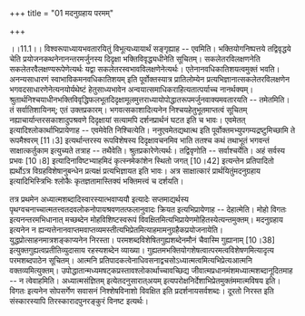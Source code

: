 +++
title = "01 मदनुग्रहाय परमम्"

+++
  
  
।।11.1।। विश्वरूपाध्यायभवतारयितुं विभूत्यध्यायार्थं सङ्गृह्याह --
एवमिति। भक्तियोगनिष्पत्तये तद्विवृद्धये चेति प्रयोजनकथनेनानन्तरमर्जुनस्य
दिदृक्षा भक्तिविवृद्ध्यधीनेति सूचितम्। सकलेतरविलक्षणनेति
सकलेतरवैलक्षण्यरूपेणेत्यर्थः यद्वा सकलेतरस्वभावविलक्षणेनेत्यर्थः।
एतेनानवधिकातिशयत्वमुक्तं भवति। अनन्यसाधारणं स्वाभाविकमनवधिकातिशयम् इति
पूर्वोक्तस्यात्र प्रातिलोम्येन प्रत्यभिज्ञानात्सकलेतरविलक्षणेन
भगवदसाधारणेनेत्यनयोर्यथेष्टं हेतुसाध्यभावेन
अन्वयात्समाधिकराहित्यतात्पर्याच्च नानर्थक्यम्।
श्रुतार्थनिश्चयाधीनभक्तिविवृद्धिफलभूतदिदृक्षामूलमुत्तराध्यायोपोद्धातरूपमर्जुनवाक्यमवतारयति
-- तमेतमिति। तं सर्वातिशायिनम्; एतं उक्तप्रकारम्। भगवत्सकाशादित्यनेन
निश्चयहेतुभूतमाप्तत्वं सूचितम् नह्याचार्यान्तरसकाशादुपश्रवणे दिदृक्षायां
सत्यामपि दर्शनप्रार्थनं घटत इति च भावः। एवमेतत्
इत्यादिश्लोकार्थाभिप्रायेणाह -- एवमेवेति निश्चित्येति। ननुएवमेतद्यथात्थ
इति पूर्वोक्तमभ्युपगम्यद्रष्टुमिच्छामि ते रूपमैश्वरम् \[11।3\]
इत्यर्थान्तरस्य रूपविशेषस्य दिदृक्षावचनमिव भाति ततश्च कथं तथाभूतं
भगवन्तं साक्षात्कर्तुकाम इत्युच्यते तत्राह -- तथैवेति।
श्रुतप्रकारेणेत्यर्थः। तद्विवृणोति -- सर्वाश्चर्येति। अहं सर्वस्य प्रभवः
\[10।8\] इत्यादिनाविष्टभ्याहमिदं कृत्स्नमेकांशेन स्थितो जगत् \[10।42\]
इत्यन्तेन प्रतिपादितो ह्यर्थोऽत्र विग्रहविशेषानुबन्धेन प्रत्यक्षं
प्रत्यभिज्ञायत इति भावः। अत्र साक्षात्कारं प्रार्थयितुंमदनुग्रहाय
इत्यादिभिस्त्रिभिः श्लोकैः कृतज्ञतामास्तिक्यं भक्तिमत्त्वं च दर्शयति।  
  
तत्र प्रथमेन अध्यात्मशब्दादिस्वारस्यात्भवाप्ययौ इत्यादेः सप्तमाद्यर्थस्य
पृथग्वचनाच्चात्मतत्त्वतदवलोकनोपायश्रवणतत्फलानुवादः क्रियत
इत्यभिप्रायेणाह -- देहात्मेति। मोहो विगतः इत्यनन्तरमभिधानात् मच्छब्देन
मोहविशिष्टस्वरूपं
विवक्षितमित्यभिप्रायेणमोहितस्येत्यन्तमुक्तम्। मदनुग्रहाय इत्यनेन न
ह्यन्यत्तेनानवाप्तमवाप्तव्यमस्तीत्यभिप्रेतमित्याहमामनुग्रहैकप्रयोजनायेति।
युद्धप्रोत्साहनमात्रशङ्काप्यनेन निरस्ता। परमशब्दविशेषितगुह्यशब्देनमौनं
चैवास्मि गुह्यानाम् \[10।38\] इत्युक्तगुह्यत्वप्रतीतिव्युदासाय
रहस्यशब्देन व्याख्या। गुह्यतमभक्तियोगशेषत्वात्परमत्वविशेषणमित्यादृत्य
परमशब्दपाठेन सूचितम्। आत्मनि
प्रतिपादकत्वेनाधिवसनाद्वचसोऽध्यात्मत्वमित्यभिप्रेत्यआत्मनि
वक्तव्यमित्युक्तम्। उपोद्धातान्मध्यमषट्कप्रस्तावश्लोकार्थाच्चावच्छिद्य
जीवात्मप्रधानमंशमध्यात्मशब्दानूदितमाह -- न त्वेवाहमिति। अध्यात्मसंज्ञितम्
इत्येतदनुसारात्अयम् इत्यपरोक्षनिर्देशाभिप्रेतमुक्तंममात्मविषय इति। विगतः
इत्यनेन सोपसर्गेण सवासनं निश्शेषविनाशो विवक्षित इति
प्रदर्शनायसर्वशब्दः। दूरतो निरस्त इति संस्कारस्यापि तिरस्कारादपुनरङ्कुरं
विनष्ट इत्यर्थः।  
  
